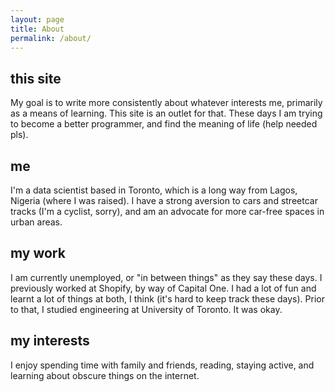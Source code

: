 ```yaml
---
layout: page
title: About
permalink: /about/
---
```



## this site
My goal is to write more consistently about whatever interests me, primarily as a means of learning. This site is an outlet for that. These days I am trying to become a better programmer, and find the meaning of life (help needed pls).


## me
I'm a data scientist based in Toronto, which is a long way from Lagos, Nigeria (where I was raised). I have a strong aversion to cars and streetcar tracks (I'm a cyclist, sorry), and am an advocate for more car-free spaces in urban areas.


## my work
I am currently unemployed, or "in between things" as they say these days. I previously worked at Shopify, by way of Capital One. I had a lot of fun and learnt a lot of things at both, I think (it's hard to keep track these days). Prior to that, I studied engineering at University of Toronto. It was okay.


## my interests
I enjoy spending time with family and friends, reading, staying active, and learning about obscure things on the internet.
